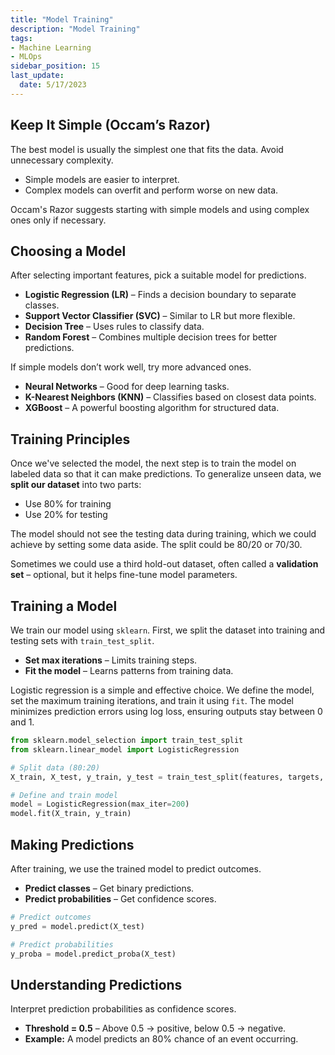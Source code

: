 ```yaml
---
title: "Model Training"
description: "Model Training"
tags: 
- Machine Learning
- MLOps
sidebar_position: 15
last_update:
  date: 5/17/2023
---
```



## Keep It Simple (Occam’s Razor)  

The best model is usually the simplest one that fits the data. Avoid unnecessary complexity.  

- Simple models are easier to interpret.  
- Complex models can overfit and perform worse on new data.  

Occam's Razor suggests starting with simple models and using complex ones only if necessary.

## Choosing a Model  

After selecting important features, pick a suitable model for predictions.  

- **Logistic Regression (LR)** – Finds a decision boundary to separate classes.  
- **Support Vector Classifier (SVC)** – Similar to LR but more flexible.  
- **Decision Tree** – Uses rules to classify data.  
- **Random Forest** – Combines multiple decision trees for better predictions.  

If simple models don’t work well, try more advanced ones.  

- **Neural Networks** – Good for deep learning tasks.  
- **K-Nearest Neighbors (KNN)** – Classifies based on closest data points.  
- **XGBoost** – A powerful boosting algorithm for structured data.  

## Training Principles  

Once we've selected the model, the next step is to train the model on labeled data so that it can make predictions. To generalize unseen data, we **split our dataset** into two parts:

- Use 80% for training
- Use 20% for testing 

The model should not see the testing data during training, which we could achieve by setting some data aside. The split could be 80/20 or 70/30.

Sometimes we could use a third hold-out dataset, often called a **validation set** – optional, but it helps fine-tune model parameters.  

## Training a Model  

We train our model using `sklearn`. First, we split the dataset into training and testing sets with `train_test_split`.  

- **Set max iterations** – Limits training steps.  
- **Fit the model** – Learns patterns from training data.  

Logistic regression is a simple and effective choice. We define the model, set the maximum training iterations, and train it using `fit`. The model minimizes prediction errors using log loss, ensuring outputs stay between 0 and 1.  

```python
from sklearn.model_selection import train_test_split
from sklearn.linear_model import LogisticRegression

# Split data (80:20)
X_train, X_test, y_train, y_test = train_test_split(features, targets, test_size=0.2, random_state=42)

# Define and train model
model = LogisticRegression(max_iter=200)
model.fit(X_train, y_train)
```

## Making Predictions  

After training, we use the trained model to predict outcomes.  

- **Predict classes** – Get binary predictions.  
- **Predict probabilities** – Get confidence scores.  

```python
# Predict outcomes
y_pred = model.predict(X_test)

# Predict probabilities
y_proba = model.predict_proba(X_test)
```  

## Understanding Predictions  

Interpret prediction probabilities as confidence scores.  

- **Threshold = 0.5** – Above 0.5 → positive, below 0.5 → negative.  
- **Example:** A model predicts an 80% chance of an event occurring.
